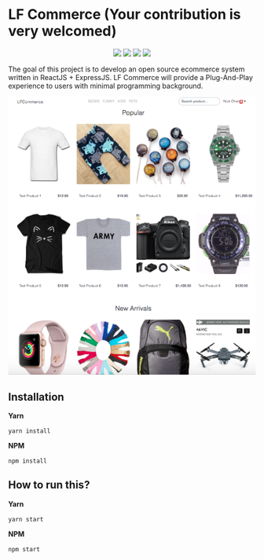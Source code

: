 # LF Commerce (Your contribution is very welcomed)

<p align="center">
  <img src="https://img.shields.io/badge/React-16.4.2-blue.svg">
  <img src="https://img.shields.io/badge/Redux-4.0.0-purple.svg?colorB=764abc">
  <img src="https://img.shields.io/badge/Nodejs-8.10.0-green.svg?colorB=90c53f">
  <img src="https://img.shields.io/badge/Express-4.16.3-black.svg?colorB=47535e">
</p>

The goal of this project is to develop an open source ecommerce system written in ReactJS + ExpressJS. LF Commerce will provide a Plug-And-Play experience to users with minimal programming background. 

![Alt Screenshot](./screenshot.png "Screenshot")


## Installation

**Yarn**
```console
yarn install
```

**NPM**

```console
npm install
```


## How to run this?

**Yarn**

```console
yarn start
```

**NPM**

```console
npm start
```


